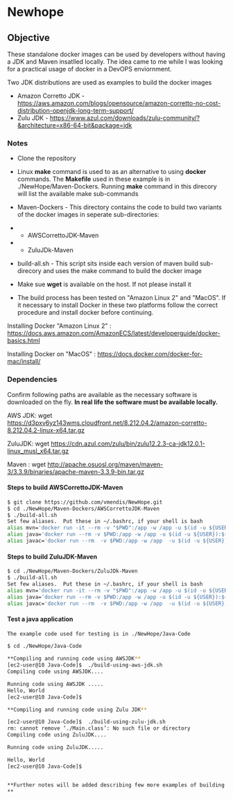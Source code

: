 # Newhope

## Objective

These standalone docker images can be used by developers without having a JDK and Maven insatlled locally. The idea came to me while I was looking for a practical usage of docker in a DevOPS enviornment.

Two JDK distributions are used as examples to build the docker images

  - Amazon Corretto JDK  - https://aws.amazon.com/blogs/opensource/amazon-corretto-no-cost-distribution-openjdk-long-term-support/
  - Zulu JDK - https://www.azul.com/downloads/zulu-community/?&architecture=x86-64-bit&package=jdk


### Notes
- Clone the repository

- Linux **make** command is used to as an alternative to using **docker** commands. The **Makefile** used in these example is in ./NewHope/Maven-Dockers. Running **make** command  in this direcory will list the available make sub-commands

- Maven-Dockers - This directory contains the code to build two variants of the docker images in seperate  sub-directories:
-  - AWSCorrettoJDK-Maven
-  - ZuluJDk-Maven

- build-all.sh -  This script sits inside each version of maven build sub-direcory and uses the make command to build the docker image

- Make sue **wget** is available on the host. If not please install it
- The build process has been tested on "Amazon Linux 2" and "MacOS". If it necessary to install Docker in these two platforms follow the correct procedure and install docker before continuing. 

Installing Docker "Amazon Linux 2" :
https://docs.aws.amazon.com/AmazonECS/latest/developerguide/docker-basics.html

Installing Docker on "MacOS" : 
https://docs.docker.com/docker-for-mac/install/

### Dependencies

Confirm following paths are available as the necessary software is downloaded on the fly. **In real life the software must be available locally.**

AWS JDK: 
wget https://d3pxv6yz143wms.cloudfront.net/8.212.04.2/amazon-corretto-8.212.04.2-linux-x64.tar.gz

ZuluJDK: wget https://cdn.azul.com/zulu/bin/zulu12.2.3-ca-jdk12.0.1-linux_musl_x64.tar.gz

Maven : wget http://apache.osuosl.org/maven/maven-3/3.3.9/binaries/apache-maven-3.3.9-bin.tar.gz


#### Steps to build AWSCorrettoJDK-Maven
```sh
$ git clone https://github.com/vmendis/NewHope.git
$ cd ./NewHope/Maven-Dockers/AWSCorrettoJDK-Maven
$ ./build-all.sh
Set few aliases.  Put these in ~/.bashrc, if your shell is bash
alias mvn='docker run -it --rm -v "$PWD":/app -w /app -u $(id -u ${USER}):$(id -g ${USER}) maven:3.3-AWSJDK-8-21 mvn'
alias java='docker run --rm -v $PWD:/app -w /app -u $(id -u ${USER}):$(id -g ${USER}) awscorrettojdk:8.21  java'
alias javac='docker run --rm  -v $PWD:/app -w /app  -u $(id -u ${USER}):$(id -g ${USER})   awscorrettojdk:8.21 javac'
```

#### Steps to build ZuluJDK-Maven

```sh
$ cd ./NewHope/Maven-Dockers/ZuluJDk-Maven
$ ./build-all.sh
Set few aliases.  Put these in ~/.bashrc, if your shell is bash
alias mvn='docker run -it --rm -v "$PWD":/app -w /app -u $(id -u ${USER}):$(id -g ${USER}) maven:3.3-ZULUJDK-12 mvn'
alias java='docker run --rm -v $PWD:/app -w /app -u $(id -u ${USER}):$(id -g ${USER}) zulujdk:12.0.1 java'
alias javac='docker run --rm  -v $PWD:/app -w /app  -u $(id -u ${USER}):$(id -g ${USER}) zulujdk:12.0.1 javac'
```


#### Test a java application
```sh
The example code used for testing is in ./NewHope/Java-Code

$ cd ./NewHope/Java-Code

**Compiling and running code using AWSJDK**
[ec2-user@10 Java-Code]$  ./build-using-aws-jdk.sh
Compiling code using AWSJDK....

Running code using AWSJDK .....
Hello, World
[ec2-user@10 Java-Code]$

**Compiling and running code using Zulu JDK**

[ec2-user@10 Java-Code]$  ./build-using-zulu-jdk.sh
rm: cannot remove ‘./Main.class’: No such file or directory
Compiling code using ZuluJDK....

Running code using ZuluJDK.....

Hello, World
[ec2-user@10 Java-Code]$


**Further notes will be added describing few more examples of building Java applications
**
```

